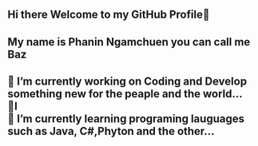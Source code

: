 ## Hi there Welcome to my GitHub Profile👋
## My name is Phanin Ngamchuen you can call me Baz
🔭 I’m currently working on Coding and Develop something new for the peaple and the world...  
:muscle:I  
🌱 I’m currently learning programing lauguages such as Java, C#,Phyton  and the other...  
-

<!--
**ZibomiN/ZibomIN** is a ✨ _special_ ✨ repository because its `README.md` (this file) appears on your GitHub profile.

Here are some ideas to get you started:

- My name is Phanin Ngamchuen you can call me Baz
🔭 I’m currently working on Coding and Develop something
- 🌱 I’m currently learning ...
- 👯 I’m looking to collaborate on ...
- 🤔 I’m looking for help with ...
- 💬 Ask me about ...
- 📫 How to reach me: ...
- 😄 Pronouns: ...
- ⚡ Fun fact: ...
-->
